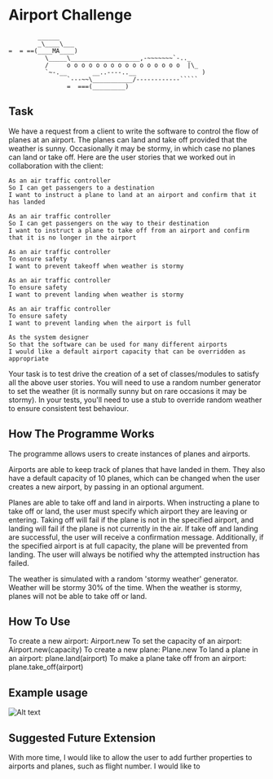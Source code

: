 Airport Challenge
=================

```
        ______
        _\____\___
=  = ==(____MA____)
          \_____\___________________,-~~~~~~~`-.._
          /     o o o o o o o o o o o o o o o o  |\_
          `~-.__       __..----..__                  )
                `---~~\___________/------------`````
                =  ===(_________)

```

Task
-----

We have a request from a client to write the software to control the flow of planes at an airport. The planes can land and take off provided that the weather is sunny. Occasionally it may be stormy, in which case no planes can land or take off.  Here are the user stories that we worked out in collaboration with the client:

```
As an air traffic controller
So I can get passengers to a destination
I want to instruct a plane to land at an airport and confirm that it has landed

As an air traffic controller
So I can get passengers on the way to their destination
I want to instruct a plane to take off from an airport and confirm that it is no longer in the airport

As an air traffic controller
To ensure safety
I want to prevent takeoff when weather is stormy

As an air traffic controller
To ensure safety
I want to prevent landing when weather is stormy

As an air traffic controller
To ensure safety
I want to prevent landing when the airport is full

As the system designer
So that the software can be used for many different airports
I would like a default airport capacity that can be overridden as appropriate
```

Your task is to test drive the creation of a set of classes/modules to satisfy all the above user stories. You will need to use a random number generator to set the weather (it is normally sunny but on rare occasions it may be stormy). In your tests, you'll need to use a stub to override random weather to ensure consistent test behaviour.

How The Programme Works
-----

The programme allows users to create instances of planes and airports.

Airports are able to keep track of planes that have landed in them. They also have a default capacity of 10 planes, which can be changed when the user creates a new airport, by passing in an optional argument.

Planes are able to take off and land in airports. When instructing a plane to take off or land, the user must specify which airport they are leaving or entering. Taking off will fail if the plane is not in the specified airport, and landing will fail if the plane is not currently in the air. If take off and landing are successful, the user will receive a confirmation message. Additionally, if the specified airport is at full capacity, the plane will be prevented from landing. The user will always be notified why the attempted instruction has failed.

The weather is simulated with a random 'stormy weather' generator. Weather will be stormy 30% of the time. When the weather is stormy, planes will not be able to take off or land.

How To Use
-----
To create a new airport:
Airport.new
To set the capacity of an airport:
Airport.new(capacity)
To create a new plane:
Plane.new
To land a plane in an airport:
plane.land(airport)
To make a plane take off from an airport:
plane.take_off(airport)

Example usage
-----
![Alt text](/Users/floraharvey/Projects/airport_challenge/Screenshot.jpg)

Suggested Future Extension
-----
With more time, I would like to allow the user to add further properties to airports and planes, such as flight number. I would like to
